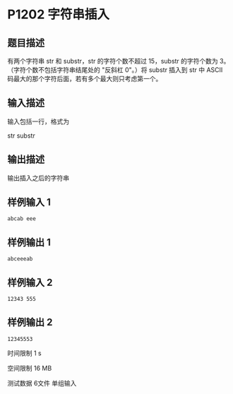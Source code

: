 # P1202 字符串插入

## 题目描述

有两个字符串 str 和 substr，str 的字符个数不超过 15，substr 的字符个数为 3。（字符个数不包括字符串结尾处的 "反斜杠 0"。）将 substr 插入到 str 中 ASCII 码最大的那个字符后面，若有多个最大则只考虑第一个。

## 输入描述

输入包括一行，格式为

str substr

## 输出描述

输出插入之后的字符串

## 样例输入 1

```
abcab eee
```

## 样例输出 1

```
abceeeab
```

## 样例输入 2

```
12343 555
```

## 样例输出 2

```
12345553
```

时间限制  1 s

空间限制  16 MB

测试数据  6文件 单组输入

